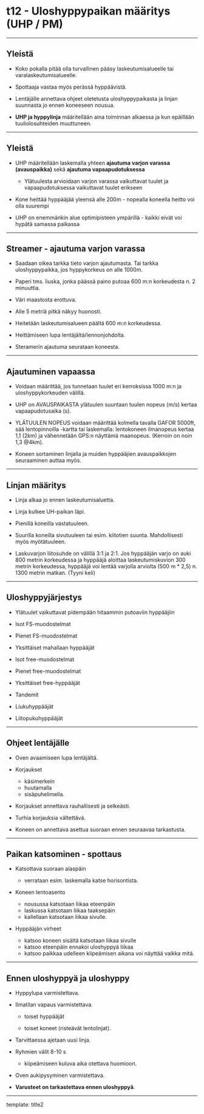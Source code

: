 # t12 - Uloshyppypaikan määritys (UHP / PM)

---

## Yleistä

-   Koko pokalla pitää olla turvallinen pääsy laskeutumisalueelle tai
    varalaskeutumisalueelle.

-   Spottaaja vastaa myös perässä hyppäävistä.

-   Lentäjälle annettava ohjeet oletetusta uloshyppypaikasta ja linjan
    suunnasta jo ennen koneeseen nousua.

-   **UHP ja hyppylinja** määritellään aina toiminnan alkaessa ja kun
    epäillään tuuliolosuhteiden muuttuneen.

---

## Yleistä

- UHP määritellään laskemalla yhteen **ajautuma varjon varassa
(avauspaikka)** sekä **ajautuma vapaapudotuksessa**

  -   Ylätuulesta arvioidaan varjon varassa vaikuttavat tuulet ja
      vapaapudotuksessa vaikuttavat tuulet erikseen

- Kone heittää hyppääjää yleensä alle 200m - nopealla koneella heitto voi
  olla suurempi

- UHP on enemmänkin alue optimipisteen ympärillä - kaikki eivät voi hypätä
  samassa paikassa

---

## Streamer - ajautuma varjon varassa

- Saadaan oikea tarkka tieto varjon ajautumasta. Tai tarkka uloshyppypaikka,
  jos hyppykorkeus on alle 1000m.

- Paperi tms. liuska, jonka päässä paino putoaa 600 m:n korkeudesta n.
  2 minuuttia.

- Väri maastosta erottuva.

- Alle 5 metriä pitkä näkyy huonosti.

- Heitetään laskeutumisalueen päältä 600 m:n korkeudessa.

- Heittämiseen lupa lentäjältä/lennonjohdolta.

- Steramerin ajautuma seurataan koneesta.

---

## Ajautuminen vapaassa

-   Voidaan määrittää, jos tunnetaan tuulet eri kerroksissa 1000 m:n ja
    uloshyppykorkeuden välillä.

-   UHP on AVAUSPAIKASTA ylätuulen suuntaan tuulen nopeus (m/s) kertaa
    vapaapudotusaika (s).

-   YLÄTUULEN NOPEUS voidaan määrittää kolmella tavalla GAFOR 5000ft,
    sää lentopinnoilla -kartta tai laskemalla: lentokoneen ilmanopeus
    kertaa 1,1 (2km) ja vähennetään GPS:n näyttämä maanopeus. (Kerroin
    on noin 1,3 @4km).

-   Koneen sortaminen linjalla ja muiden hyppääjien avauspaikkojen
    seuraaminen auttaa myös.

---

## Linjan määritys

- Linja alkaa jo ennen laskeutumisaluetta.

- Linja kulkee UH-paikan läpi.

- Pienillä koneilla vastatuuleen.

- Suurilla koneilla sivutuuleen tai esim. kiitotien suunta. Mahdollisesti myös
  myötätuuleen.

- Laskuvarjon liitosuhde on välillä 3:1 ja 2:1. Jos hyppääjän varjo on
  auki 800 metrin korkeudessa ja hyppääjä aloittaa laskeutumiskuvion 300
  metrin korkeudessa, hyppääjä voi lentää varjolla arviolta (500 m \* 2,5)
  n. 1300 metrin matkan. (Tyyni keli)

---

## Uloshyppyjärjestys

-   Ylätuulet vaikuttavat pidempään hitaammin putoaviin hyppääjiin

-   Isot FS-muodostelmat

-   Pienet FS-muodostelmat

-   Yksittäiset mahallaan hyppääjät

-   Isot free-muodostelmat

-   Pienet free-muodostelmat

-   Yksittäiset free-hyppääjät

-   Tandemit

-   Liukuhyppääjät

-   Liitopukuhyppääjät

---

## Ohjeet lentäjälle

- Oven avaamiseen lupa lentäjältä.

- Korjaukset

  -   käsimerkein
  -   huutamalla
  -   sisäpuhelimella.

- Korjaukset annettava rauhallisesti ja selkeästi.

- Turhia korjauksia vältettävä.

- Koneen on annettava asettua suoraan ennen seuraavaa tarkastusta.

---

## Paikan katsominen - spottaus

- Katsottava suoraan alaspäin

  -   verrataan esim. laskemalla katse horisontista.

- Koneen lentoasento

  -   nousussa  katsotaan liikaa eteenpäin
  -   laskussa  katsotaan liikaa taaksepäin
  -   kallellaan  katsotaan liikaa sivulle.

- Hyppääjän virheet

  -   katsoo koneen sisältä katsotaan liikaa sivulle
  -   katsoo eteenpäin  ennakoi uloshyppyä liikaa
  -   katsoo paikkaa udelleen kiipeämisen aikana  voi näyttää vaikka mitä.

---

## Ennen uloshyppyä ja uloshyppy

- Hyppylupa varmistettava.

- Ilmatilan vapaus varmistettava.

  -   toiset hyppääjät

  -   toiset koneet (risteävät lentolinjat).

- Tarvittaessa ajetaan uusi linja.

- Ryhmien välit 8-10 s

  -   kiipeämiseen kuluva aika otettava huomioon.

- Oven aukipysyminen varmistettava.

- **Varusteet on tarkastettava ennen uloshyppyä**.

---

template: title2

